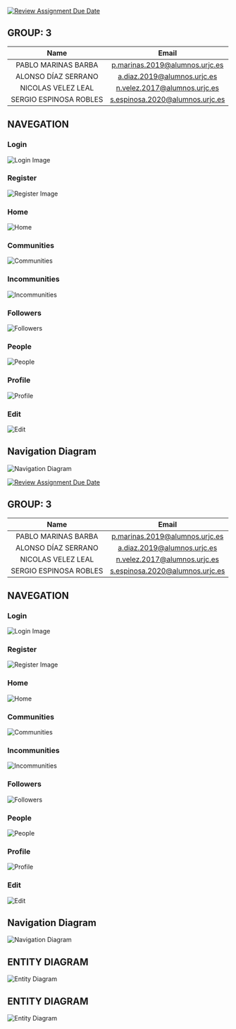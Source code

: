 [![Review Assignment Due Date](https://classroom.github.com/assets/deadline-readme-button-22041afd0340ce965d47ae6ef1cefeee28c7c493a6346c4f15d667ab976d596c.svg)](https://classroom.github.com/a/D1C1HU9V)

## **GROUP: 3**
| Name                   | Email                                |
|:------------------------:|:------------------------------------:|
| PABLO MARINAS BARBA      | p.marinas.2019@alumnos.urjc.es      |
| ALONSO DÍAZ SERRANO      | a.diaz.2019@alumnos.urjc.es        |
| NICOLAS VELEZ LEAL       | n.velez.2017@alumnos.urjc.es       |
| SERGIO ESPINOSA ROBLES   | s.espinosa.2020@alumnos.urjc.es    |



## **NAVEGATION**

### Login
![Login Image](Images/Login.png)

### Register
![Register Image](Images/Register.png)

### Home
![Home](Images/Home.png)

### Communities
![Communities](Images/Communities.png)

### Incommunities
![Incommunities](Images/Incommunities.png)

### Followers
![Followers](Images/Followers.png)

### People
![People](Images/People.png)

### Profile
![Profile](Images/Profile.png)

### Edit
![Edit](Images/Edit.png)
## Navigation Diagram

![Navigation Diagram](Images/Navigation%20diagram.png)






[![Review Assignment Due Date](https://classroom.github.com/assets/deadline-readme-button-22041afd0340ce965d47ae6ef1cefeee28c7c493a6346c4f15d667ab976d596c.svg)](https://classroom.github.com/a/D1C1HU9V)

## **GROUP: 3**
| Name                   | Email                                |
|:------------------------:|:------------------------------------:|
| PABLO MARINAS BARBA      | p.marinas.2019@alumnos.urjc.es      |
| ALONSO DÍAZ SERRANO      | a.diaz.2019@alumnos.urjc.es        |
| NICOLAS VELEZ LEAL       | n.velez.2017@alumnos.urjc.es       |
| SERGIO ESPINOSA ROBLES   | s.espinosa.2020@alumnos.urjc.es    |



## **NAVEGATION**

### Login
![Login Image](src/Images/Login.png)

### Register
![Register Image](src/Images/Register.png)

### Home
![Home](src/Images/Home.png)

### Communities
![Communities](src/Images/Communities.png)

### Incommunities
![Incommunities](src/Images/Incommunities.png)

### Followers
![Followers](src/Images/Followers.png)

### People
![People](src/Images/People.png)

### Profile
![Profile](src/Images/Profile.png)

### Edit
![Edit](src/Images/Edit.png)
## Navigation Diagram

![Navigation Diagram](src/Images/Navigation%20diagram.png)









## **ENTITY DIAGRAM**
![Entity Diagram](src/Images/Entity%20diagram.png)


## **ENTITY DIAGRAM**
![Entity Diagram](Images/Entity%20diagram.png)



